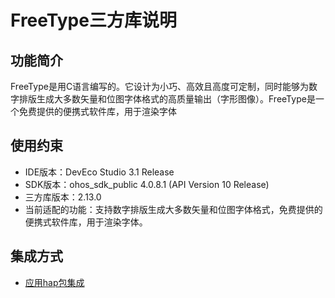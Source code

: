 # FreeType三方库说明
## 功能简介
FreeType是用C语言编写的。它设计为小巧、高效且高度可定制，同时能够为数字排版生成大多数矢量和位图字体格式的高质量输出（字形图像）。FreeType是一个免费提供的便携式软件库，用于渲染字体
## 使用约束
- IDE版本：DevEco Studio 3.1 Release
- SDK版本：ohos_sdk_public 4.0.8.1 (API Version 10 Release)
- 三方库版本：2.13.0
- 当前适配的功能：支持数字排版生成大多数矢量和位图字体格式，免费提供的便携式软件库，用于渲染字体。

## 集成方式
+ [应用hap包集成](docs/hap_integrate.md)
